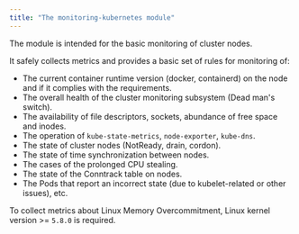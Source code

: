 ```yaml
---
title: "The monitoring-kubernetes module"
---
```


The module is intended for the basic monitoring of cluster nodes.

It safely collects metrics and provides a basic set of rules for monitoring of:
- The current container runtime version (docker, containerd) on the node and if it complies with the requirements.
- The overall health of the cluster monitoring subsystem (Dead man's switch).
- The availability of file descriptors, sockets, abundance of free space and inodes.
- The operation of `kube-state-metrics`, `node-exporter`, `kube-dns`.
- The state of cluster nodes (NotReady, drain, cordon).
- The state of time synchronization between nodes.
- The cases of the prolonged CPU stealing.
- The state of the Conntrack table on nodes.
- The Pods that report an incorrect state (due to kubelet-related or other issues), etc.

To collect metrics about Linux Memory Overcommitment, Linux kernel version >= `5.8.0` is required.
